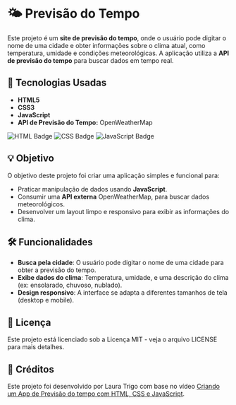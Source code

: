 # 🌤️ Previsão do Tempo 

Este projeto é um **site de previsão do tempo**, onde o usuário pode digitar o nome de uma cidade e obter informações sobre o clima atual, como temperatura, umidade e condições meteorológicas. A aplicação utiliza a **API de previsão do tempo** para buscar dados em tempo real.

## 🚀 Tecnologias Usadas

- **HTML5**
- **CSS3**
- **JavaScript**
- **API de Previsão do Tempo:** OpenWeatherMap

![HTML Badge](https://img.shields.io/badge/HTML-5-orange)
![CSS Badge](https://img.shields.io/badge/CSS-3-blue)
![JavaScript Badge](https://img.shields.io/badge/JavaScript-ES6-yellowgreen)

## 💡 Objetivo

O objetivo deste projeto foi criar uma aplicação simples e funcional para:

- Praticar manipulação de dados usando **JavaScript**.
- Consumir uma **API externa** OpenWeatherMap, para buscar dados meteorológicos.
- Desenvolver um layout limpo e responsivo para exibir as informações do clima.

## 🛠 Funcionalidades

- **Busca pela cidade**: O usuário pode digitar o nome de uma cidade para obter a previsão do tempo.
- **Exibe dados do clima**: Temperatura, umidade, e uma descrição do clima (ex: ensolarado, chuvoso, nublado).
- **Design responsivo**: A interface se adapta a diferentes tamanhos de tela (desktop e mobile).

## 📜 Licença

Este projeto está licenciado sob a Licença MIT - veja o arquivo LICENSE para mais detalhes.

## 🎥 Créditos

Este projeto foi desenvolvido por Laura Trigo com base no vídeo [Criando um App de Previsão do tempo com HTML, CSS e JavaScript](https://www.youtube.com/watch?v=qxzqEuAOYZ4&t=1s).
